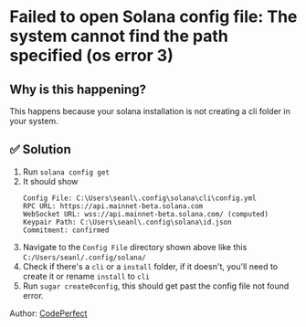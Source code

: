 # Failed to open Solana config file: The system cannot find the path specified (os error 3)

## Why is this happening?

This happens because your solana installation is not creating a cli folder in your system.

## ✅ Solution

1. Run `solana config get`
2. It should show
   ```
   Config File: C:\Users\seanl\.config\solana\cli\config.yml
   RPC URL: https://api.mainnet-beta.solana.com
   WebSocket URL: wss://api.mainnet-beta.solana.com/ (computed)
   Keypair Path: C:\Users\seanl\.config\solana\id.json
   Commitment: confirmed
   ```
3. Navigate to the `Config File` directory shown above like this `C:/Users/seanl/.config/solana/`
4. Check if there's a `cli` or a `install` folder, if it doesn't, you'll need to create it or rename `install` to `cli`
5. Run `sugar create0config`, this should get past the config file not found error.

Author: [CodePerfect](https://twitter.com/helloitsme_sl)
